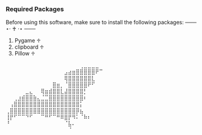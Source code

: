 ### Required Packages

Before using this software, make sure to install the following packages:
                            ─── ⋆⋅ ♰ ⋅⋆ ───

 1. Pygame ♱
 2. clipboard ♱
 3. Pillow ♱


⠀⠀⠀⠀⠀⠀⠀⠀⠀⠀⠀⠀⠀⠀⠀⠀⠀⠀⠀⢀⣀⣀⣀⣀⠀
⠀⠀⠀⠀⠀⠀⠀⠀⠀⠀⠀⠀⠀⠀⠀⣠⣴⣶⣿⣿⣿⣿⣿⠟⠉
⠀⠀⠀⠀⠀⠀⠀⠀⠀⠀⠀⠀⠀⠀⠀⢿⣿⣿⣿⣿⣿⣿⣇⠀⠀
⠀⠀⠀⠀⠀⠀⠀⠀⠀⠀⠀⠀⣿⣶⡀⠈⣿⣿⣿⣿⣿⠟⠋⠀⠀
⠀⠀⠀⠀⠀⣀⣄⠀⠀⢿⣶⣾⣿⣿⣇⣼⣿⣿⣿⣿⡃⠀⠀⠀⠀
⠀⠀⢀⣰⣾⣿⣿⣷⣄⣈⣉⣿⣿⣿⣿⣿⣿⣿⣿⣿⠆⠀⠀⠀⠀
⠀⢠⣿⣿⣿⣿⣿⣿⣿⣿⣿⣿⣿⣿⣿⣿⣿⣿⣿⡅⠀⠀⠀⠀⠀
⢀⣿⣿⣿⣿⣿⣿⣿⣿⣿⣿⣿⣿⣿⣿⣿⣿⣿⡿⣦⠀⠀⠀⠀⠀
⢸⡟⠋⠉⠉⠙⠋⠀⠀⠉⠛⠋⠉⠛⠿⣿⡟⠻⠅⠈⠷⠆⠀⠀⠀
⠘⠀⠀⠀⠀⠀⠀⠀⠀⠀⠀⠀⠀⠀⠀⠈⣧⠄⠀⠀⠀⠀⠀⠀⠀
⠀⠀⠀⠀⠀⠀⠀⠀⠀⠀⠀⠀⠀⠀⠀⠀⠈⠀⠀⠀⠀⠀⠀⠀⠀⠀⠀⠀⠀⠀
